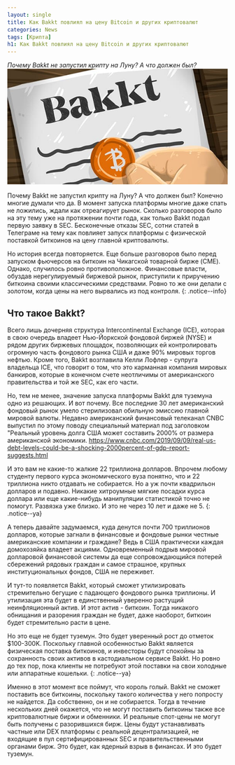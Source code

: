 ```yaml
---
layout: single
title: Как Bakkt повлиял на цену Bitcoin и других криптовалют
categories: News
tags: [Крипта]
h1: Как Bakkt повлиял на цену Bitcoin и других криптовалют
---
```

*Почему Bakkt не запустил крипту на Луну? А что должен был?*
![иран](/assets/images/news/bakkt_0.jpg)


Почему Bakkt не запустил крипту на Луну? А что должен был? Конечно многие думали что да. В момент запуска платформы многие даже спать не ложились, ждали как отреагирует рынок. Сколько разговоров было на эту тему уже на протяжении почти года, как только Bakkt подал первую заявку в SEC. Бесконечные отказы SEC, сотни статей в Телеграме на тему как повлияет запуск платформы с физической поставкой биткоинов на цену главной криптовалюты.

Но история всегда повторяется. Еще больше разговоров было перед запуском фьючерсов на биткоин на Чикагской товарной бирже (CME). Однако, случилось ровно противоположное.  Финансовые власти, обуздав нерегулируемый биржевой рынок, приступили к приручению биткоина своими классическими средствами. Ровно то же они делали с золотом, когда цены на него вырвались из под контроля. 
{: .notice--info}

## Что такое Bakkt? 

Всего лишь дочерняя структура Intercontinental Exchange (ICE), которая в свою очередь владеет Нью-Йоркской фондовой биржей (NYSE)  и рядом других биржевых площадок, позволяющих ей контролировать огромную часть фондового рынка США и даже  90% мировых торгов нефтью. Кроме того, Bakkt возглавила Келли Лофлер - супруга владельца ICE, что говорит о том, что это карманная компания мировых банкиров, которые в конечном счете неотличимы от американского правительства и той же SEC, как его части.

Но, тем не менее,  значение запуска платформы Bakkt для туземуна одно из решающих. И вот почему. Все последние 30 лет американский фондовый рынок умело стерилизовал обильную эмиссию главной мировой валюты. Недавно американский финансовый телеканал CNBC выпустил по этому поводу специальный материал под заголовком "Реальный уровень долга США может составить 2000% от размера американской экономики. https://www.cnbc.com/2019/09/09/real-us-debt-levels-could-be-a-shocking-2000percent-of-gdp-report-suggests.html

И это вам не какие-то жалкие 22 триллиона долларов. Впрочем любому студенту первого курса экономического вуза понятно, что и 22 триллиона никто отдавать не собирается. Но а уж почти квадрильон долларов и подавно. Никакие хитроумные мягкие посадки курса доллара или еще какие-нибудь манипуляции статистикой точно не помогут. Развязка уже близко. И это не через 10 лет и даже не 5.
{: .notice--ya}

 А теперь давайте задумаемся, куда денутся почти 700 триллионов долларов, которые загнали в финансовые и фондовые рынки честные американские компании и граждане? Ведь в США практически каждая домохозяйка владеет акциями. Одновременный подрыв мировой долларовой финансовой системы да еще сопровождающийся потерей сбережений рядовых граждан и самое страшное, крупных институциональных фондов, США не переживет.

И тут-то появляется Bakkt, который сможет утилизировать стремительно бегущие с падающего фондового рынка триллионы. И утилизация эта будет в единственный уверенно растущий неинфляционный актив. И этот актив - биткоин. Тогда никакого обнищания и разорения граждан не будет, даже наоборот, биткоин будет стремительно расти в цене.

 Но это еще не будет туземун. Это будет уверенный рост до отметок $100-300K. Поскольку главной особенностью Bakkt  является физическая поставка биткоинов, и инвесторы будут спокойны за сохранность своих активов в кастодиальном сервисе Bakkt. Но ровно до тех пор, пока клиенты не потребуют этой поставки на свои холодные или аппаратные кошельки.
{: .notice--ya}

 Именно в этот момент все поймут, что король голый. Bakkt не сможет поставить все биткоины, поскольку такого количества у него попросту не найдется. Да собственно, он и не собирается. Тогда в течение нескольких дней окажется, что не могут поставить биткоины также все криптовалютные биржи и обменники. И реальные спот-цены не могут быть получены с разорившихся бирж. Цены будут устанавливать частные или DEX платформы с реальной децентрализацией, не входящие в пул сертифицированных SEC и правительственными органами бирж. Это будет, как ядерный взрыв в финансах. И это будет туземун.